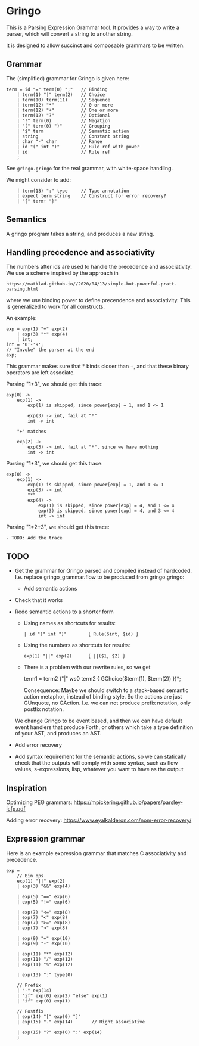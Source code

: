 # Gringo

This is a Parsing Expression Grammar tool. It provides a way
to write a parser, which will convert a string to another string.

It is designed to allow succinct and composable grammars to be
written.

## Grammar

The (simplified) grammar for Gringo is given here:

	term = id "=" term(0) ";"	// Binding
		| term(1) "|" term(2)	// Choice
		| term(10) term(11)		// Sequence
		| term(12) "*"			// 0 or more
		| term(12) "+"			// One or more
		| term(12) "?"			// Optional
		| "!" term(0)			// Negation
		| "(" term(0) ")" 		// Grouping
		| "$" term              // Semantic action
		| string				// Constant string
		| char "-" char			// Range
		| id "(" int ")"		// Rule ref with power
		| id					// Rule ref
		;

See `gringo.gringo` for the real grammar, with white-space handling.

We might consider to add:

		| term(13) ":" type		// Type annotation
		| expect term string	// Construct for error recovery?
		| "{" term+ "}"

## Semantics

A gringo program takes a string, and produces a new string.

## Handling precedence and associativity

The numbers after ids are used to handle the precedence and associativity.
We use a scheme inspired by the approach in 

	https://matklad.github.io//2020/04/13/simple-but-powerful-pratt-parsing.html

where we use binding power to define precendence and associativity. This is
generalized to work for all constructs. 

An example:

	exp = exp(1) "+" exp(2)
		| exp(3) "*" exp(4)
		| int;
	int = '0'-'9';
	// "Invoke" the parser at the end
	exp;

This grammar makes sure that * binds closer than +, and that these binary
operators are left associate.

Parsing "1+3", we should get this trace:

	exp(0) ->
		exp(1) -> 
			exp(1) is skipped, since power[exp] = 1, and 1 <= 1
		
			exp(3) -> int, fail at "*"
			int -> int

		"+" matches

		exp(2) -> 
			exp(3) -> int, fail at "*", since we have nothing
			int -> int

Parsing "1*3", we should get this trace:

	exp(0) ->
		exp(1) ->
			exp(1) is skipped, since power[exp] = 1, and 1 <= 1
			exp(3) -> int
			"*"
			exp(4) ->
				exp(1) is skipped, since power[exp] = 4, and 1 <= 4
				exp(3) is skipped, since power[exp] = 4, and 3 <= 4
				int -> int

Parsing "1*2+3", we should get this trace:

	- TODO: Add the trace

## TODO

- Get the grammar for Gringo parsed and compiled instead
  of hardcoded. I.e. replace gringo_grammar.flow to be 
  produced from gringo.gringo:
   - Add semantic actions

- Check that it works

- Redo semantic actions to a shorter form

  - Using names as shortcuts for results:

		| id "(" int ")"		{ Rule($int, $id) }

  - Using the numbers as shortcuts for results:

		exp(1) "||" exp(2)		{ ||($1, $2) }

  - There is a problem with our rewrite rules, so we get

	  term1 = term2 ("|" ws0 term2 { GChoice($term(1), $term(2)) })*;

	Consequence: Maybe we should switch to a stack-based semantic
	action metaphor, instead of binding style.
	So the actions are just GUnquote, no GAction.
	I.e. we can not produce prefix notation, only postfix notation.

   We change Gringo to be event based, and then we can have default
   event handlers that produce Forth, or others which take a type
   definition of your AST, and produces an AST.

- Add error recovery

- Add syntax requirement for the semantic actions, so we can statically
  check that the outputs will comply with some syntax, such as flow values,
  s-expressions, lisp, whatever you want to have as the output

## Inspiration

Optimizing PEG grammars:
https://mpickering.github.io/papers/parsley-icfp.pdf

Adding error recovery:
https://www.eyalkalderon.com/nom-error-recovery/

## Expression grammar

Here is an example expression grammar that matches C
associativity and precedence.

	exp = 
		// Bin ops
		exp(1) "||" exp(2)
		| exp(3) "&&" exp(4)

		| exp(5) "==" exp(6)
		| exp(5) "!=" exp(6)

		| exp(7) "<=" exp(8)
		| exp(7) "<" exp(8)
		| exp(7) ">=" exp(8)
		| exp(7) ">" exp(8)

		| exp(9) "+" exp(10)
		| exp(9) "-" exp(10)

		| exp(11) "*" exp(12)
		| exp(11) "/" exp(12)
		| exp(11) "%" exp(12)

		| exp(13) ":" type(0)

		// Prefix
		| "-" exp(14)
		| "if" exp(0) exp(2) "else" exp(1)
		| "if" exp(0) exp(1)

		// Postfix
		| exp(14) "[" exp(0) "]"
		| exp(15) "." exp(14)		// Right associative

		| exp(15) "?" exp(0) ":" exp(14)	
		;

